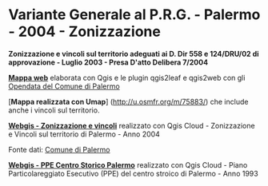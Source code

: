 # Variante Generale al P.R.G. - Palermo - 2004 - Zonizzazione
**Zonizzazione e vincoli sul territorio adeguati ai D. Dir 558 e 124/DRU/02 di approvazione - Luglio 2003 - Presa D'atto Delibera 7/2004**

[**Mappa web**](http://www.gbvitrano.eu/qgis_server/prg_2004.html#12/38.1400/13.3469) elaborata con Qgis e le plugin  qgis2leaf e qgis2web con gli [Opendata del Comune di Palermo](http://www.comune.palermo.it/opendata_dld.php?id=320)

[**Mappa realizzata con Umap**] (http://u.osmfr.org/m/75883/) che include anche i vincoli sul territorio. 

[**Webgis - Zonizzazione e vincoli**](https://qgiscloud.com/gbvitrano/Prg_2004_Pa) realizzato con Qgis Cloud - Zonizzazione e Vincoli sul territorio di Palermo - Anno 2004

Fonte dati: [Comune di Palermo](http://www.comune.palermo.it/opendata_dld.php?id=320)

[**Webgis - PPE Centro Storico Palermo**](https://qgiscloud.com/gbvitrano/Ppe_Pa) realizzato con Qgis Cloud - Piano Particolareggiato Esecutivo (PPE) del centro stroico di Palermo - Anno 1993





